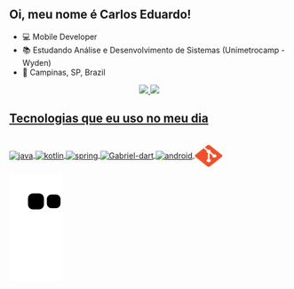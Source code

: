 ## Oi, meu nome é Carlos Eduardo!

- 💻 Mobile Developer
- 📚 Estudando Análise e Desenvolvimento de Sistemas (Unimetrocamp - Wyden)
- 📌 Campinas, SP, Brazil


<div align="center">
  <a href="https://github.com/tochiu69">
  <img height="180em" src="https://github-readme-stats.vercel.app/api?username=tochiu69&show_icons=true&theme=dark&include_all_commits=true&count_private=true"/>
  <img height="140em" src="https://github-readme-stats.vercel.app/api/top-langs/?username=tochiu69&layout=compact&langs_count=7&theme=dark"/>
</div>


## Tecnologias que eu uso no meu dia
  
<div style="display: inline_block"><br>
  <img align="center" alt="java" height="40" width="50" src="https://cdn.jsdelivr.net/gh/devicons/devicon/icons/java/java-original.svg">
  <img align="center" alt="kotlin" height="40" width="50" src="https://cdn.jsdelivr.net/gh/devicons/devicon/icons/kotlin/kotlin-original.svg">
  <img align="center" alt="spring" height="40" width="50" src="https://cdn.jsdelivr.net/gh/devicons/devicon/icons/firebase/firebase-plain.svg">
  <!-- <img align="center" alt="spring" height="40" width="50" src="https://raw.githubusercontent.com/devicons/devicon/master/icons/spring/spring-original.svg"> -->
  <img align="center" alt="Gabriel-dart" height="40" width="50" src="https://cdn.jsdelivr.net/gh/devicons/devicon/icons/postgresql/postgresql-original.svg">
  <img align="center" alt="android" height="40" width="50" src="https://cdn.jsdelivr.net/gh/devicons/devicon/icons/androidstudio/androidstudio-original.svg">
  <img align="center" alt="Git" height="40" width="50" src="https://raw.githubusercontent.com/devicons/devicon/master/icons/git/git-original.svg">
</div>
  
  ![Snake animation](https://github.com/rafaballerini/rafaballerini/blob/output/github-contribution-grid-snake.svg)
</div>
